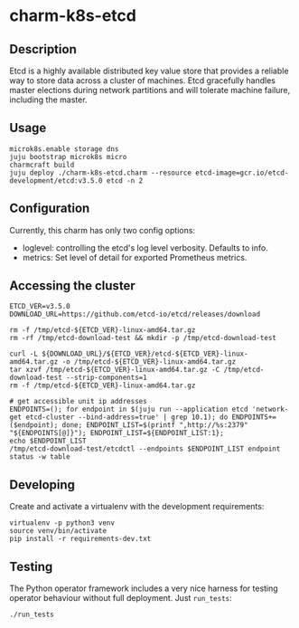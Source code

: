 # charm-k8s-etcd

## Description

Etcd is a highly available distributed key value store that provides a reliable
way to store data across a cluster of machines. Etcd gracefully handles master
elections during network partitions and will tolerate machine failure,
including the master.

## Usage

    microk8s.enable storage dns
    juju bootstrap microk8s micro
    charmcraft build
    juju deploy ./charm-k8s-etcd.charm --resource etcd-image=gcr.io/etcd-development/etcd:v3.5.0 etcd -n 2

## Configuration
Currently, this charm has only two config options:

- loglevel: controlling the etcd's log level verbosity. Defaults to info.
- metrics: Set level of detail for exported Prometheus metrics.

## Accessing the cluster

    ETCD_VER=v3.5.0
    DOWNLOAD_URL=https://github.com/etcd-io/etcd/releases/download
    
    rm -f /tmp/etcd-${ETCD_VER}-linux-amd64.tar.gz
    rm -rf /tmp/etcd-download-test && mkdir -p /tmp/etcd-download-test
    
    curl -L ${DOWNLOAD_URL}/${ETCD_VER}/etcd-${ETCD_VER}-linux-amd64.tar.gz -o /tmp/etcd-${ETCD_VER}-linux-amd64.tar.gz
    tar xzvf /tmp/etcd-${ETCD_VER}-linux-amd64.tar.gz -C /tmp/etcd-download-test --strip-components=1
    rm -f /tmp/etcd-${ETCD_VER}-linux-amd64.tar.gz

    # get accessible unit ip addresses
    ENDPOINTS=(); for endpoint in $(juju run --application etcd 'network-get etcd-cluster --bind-address=true' | grep 10.1); do ENDPOINTS+=($endpoint); done; ENDPOINT_LIST=$(printf ",http://%s:2379" "${ENDPOINTS[@]}"); ENDPOINT_LIST=${ENDPOINT_LIST:1};
    echo $ENDPOINT_LIST
    /tmp/etcd-download-test/etcdctl --endpoints $ENDPOINT_LIST endpoint status -w table

## Developing

Create and activate a virtualenv with the development requirements:

    virtualenv -p python3 venv
    source venv/bin/activate
    pip install -r requirements-dev.txt

## Testing

The Python operator framework includes a very nice harness for testing
operator behaviour without full deployment. Just `run_tests`:

    ./run_tests
